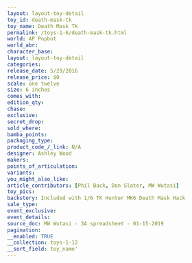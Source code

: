 ```yaml
---
layout: layout-toy-detail 
toy_id: death-mask-tk
toy_name: Death Mask TK
permalink: /toys-1-6/death-mask-tk.html
world: AP Popbot
world_abr: 
character_base: 
layout: layout-toy-detail
categories: 
release_date: 5/29/2016
release_price: $0 
scale: one twelve
size: 6 inches
comes_with: 
edition_qty: 
chase: 
exclusive: 
secret_drop: 
sold_where: 
bamba_points: 
packaging_type: 
product_code_/_link: N/A
designer: Ashley Wood
makers: 
points_of_articulation: 
variants: 
you_might_also_like: 
article_contributors: [Phil Back, Don Slater, MW Wutasi]
toy_pics: 
backstory: Included with 1/6 TK Hunter MK6 Death Mask Hack
sale_type: 
event_exclusive: 
event_details: 
source_doc: MW Wutasi - 3A spreadsheet - 01-15-2019
pagination: 
__enabled: TRUE
__collection: toys-1-12
__sort_field: toy_name'
---
```

